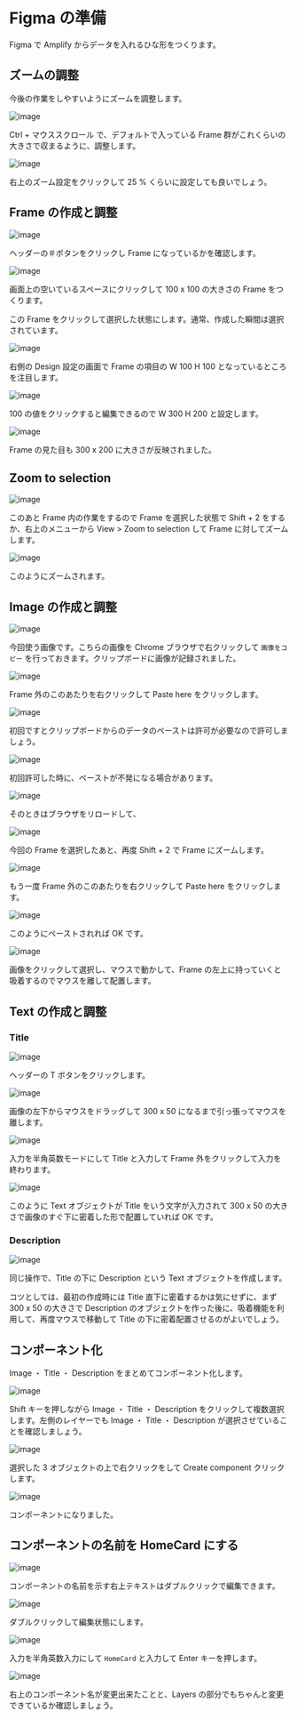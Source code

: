 # Figma の準備

Figma で Amplify からデータを入れるひな形をつくります。

## ズームの調整

今後の作業をしやすいようにズームを調整します。

![image](https://i.gyazo.com/48f778e041148b9367d7374faf2e568a.png)

Ctrl + マウススクロール で、デフォルトで入っている Frame 群がこれくらいの大きさで収まるように、調整します。

![image](https://i.gyazo.com/a0aa7db72840a479c764eedef8b904c6.png)

右上のズーム設定をクリックして 25 % くらいに設定しても良いでしょう。

## Frame の作成と調整

![image](https://i.gyazo.com/c6fc729932010da1f330154508966ca4.png)

ヘッダーの＃ボタンをクリックし Frame になっているかを確認します。

![image](https://i.gyazo.com/df1dfcdc3d07ff70dccf11bf0afb5b6a.png)

画面上の空いているスペースにクリックして 100 x 100 の大きさの Frame をつくります。

この Frame をクリックして選択した状態にします。通常、作成した瞬間は選択されています。

![image](https://i.gyazo.com/829981d84b88e7bab456731756b70644.png)

右側の Design 設定の画面で Frame の項目の W 100 H 100 となっているところを注目します。

![image](https://i.gyazo.com/4e48a5bd26c4f5ab894463b9a23219ac.png)

100 の値をクリックすると編集できるので W 300 H 200 と設定します。

![image](https://i.gyazo.com/1af3b81d13232cc3a53fb55d1156db23.png)

Frame の見た目も 300 x 200 に大きさが反映されました。

## Zoom to selection 

![image](https://i.gyazo.com/91aa004963c01eed84b557a8575c3c68.png)

このあと Frame 内の作業をするので Frame を選択した状態で Shift + 2 をするか、右上のメニューから View > Zoom to selection して Frame に対してズームします。

![image](https://i.gyazo.com/0b44ae6c881b31e794025e9aeddbc149.png)

このようにズームされます。

## Image の作成と調整

![image](https://i.gyazo.com/e648d2086f38867104cd172e8ebef1bf.jpg)

今回使う画像です。こちらの画像を Chrome ブラウザで右クリックして `画像をコピー` を行っておきます。クリップボードに画像が記録されました。

![image](https://i.gyazo.com/e3759d827c63470b76a3321e9fb5b6d4.png)

Frame 外のこのあたりを右クリックして Paste here をクリックします。

![image](https://i.gyazo.com/3392263f8a681048a241ba9350b699e5.png)

初回ですとクリップボードからのデータのペーストは許可が必要なので許可しましょう。

![image](https://i.gyazo.com/ebb557f3dc7d0ccc6d9fca0ded135dd0.png)

初回許可した時に、ペーストが不発になる場合があります。

![image](https://i.gyazo.com/807c4d8ba8e1b6768ee40ddd9d6d62bd.png)

そのときはブラウザをリロードして、

![image](https://i.gyazo.com/1af3b81d13232cc3a53fb55d1156db23.png)

今回の Frame を選択したあと、再度 Shift + 2 で Frame にズームします。

![image](https://i.gyazo.com/e3759d827c63470b76a3321e9fb5b6d4.png)

もう一度 Frame 外のこのあたりを右クリックして Paste here をクリックします。

![image](https://i.gyazo.com/77e90ca5a63b9c0fb755880ee78c44d5.jpg)

このようにペーストされれば OK です。

![image](https://i.gyazo.com/1c512635464f622fbe8150e1a9899789.jpg)

画像をクリックして選択し、マウスで動かして、Frame の左上に持っていくと吸着するのでマウスを離して配置します。

## Text の作成と調整

### Title

![image](https://i.gyazo.com/39451ea4478ecad1adcc218d722a3236.png)

ヘッダーの T ボタンをクリックします。

![image](https://i.gyazo.com/dbb749cac287b24e676ae74f308e9634.jpg)

画像の左下からマウスをドラッグして 300 x 50 になるまで引っ張ってマウスを離します。

![image](https://i.gyazo.com/7c90020866ca108ccede2bedf3e2e1dd.jpg)

入力を半角英数モードにして Title と入力して Frame 外をクリックして入力を終わります。

![image](https://i.gyazo.com/3a1fd1d6aab65626e414b461f0dea759.jpg)

このように Text オブジェクトが Title をいう文字が入力されて 300 x 50 の大きさで画像のすぐ下に密着した形で配置していれば OK です。

### Description

![image](https://i.gyazo.com/e5c74cfa8e89d30bdda5b5582ee318d7.jpg)

同じ操作で、Title の下に Description という Text オブジェクトを作成します。

コツとしては、最初の作成時には Title 直下に密着するかは気にせずに、まず 300 x 50 の大きさで Description のオブジェクトを作った後に、吸着機能を利用して、再度マウスで移動して Title の下に密着配置させるのがよいでしょう。

## コンポーネント化

Image ・ Title ・ Description をまとめてコンポーネント化します。

![image](https://i.gyazo.com/74c176055144054cc0fefb37ea4edd79.jpg)

Shift キーを押しながら Image ・ Title ・ Description をクリックして複数選択します。左側のレイヤーでも Image ・ Title ・ Description が選択させていることを確認しましょう。

![image](https://i.gyazo.com/05739bccf237703a418e7af378b7ba55.jpg)

選択した 3 オブジェクトの上で右クリックをして Create component クリックします。

![image](https://i.gyazo.com/5ce8979a8a021a029cdc3b754bdc4b71.jpg)

コンポーネントになりました。

## コンポーネントの名前を HomeCard にする

![image](https://i.gyazo.com/bd337e24d809395e3f2d78f6781e704f.jpg)

コンポーネントの名前を示す右上テキストはダブルクリックで編集できます。

![image](https://i.gyazo.com/3c6539ea55d1a9fe159a0d1016d43f8d.jpg)

ダブルクリックして編集状態にします。

![image](https://i.gyazo.com/3dfc02a40add4f9648333995bf390171.png)

入力を半角英数入力にして `HomeCard` と入力して Enter キーを押します。

![image](https://i.gyazo.com/56138a4297948eba99c630998b52fc09.jpg)

右上のコンポーネント名が変更出来たことと、Layers の部分でもちゃんと変更できているか確認しましょう。


